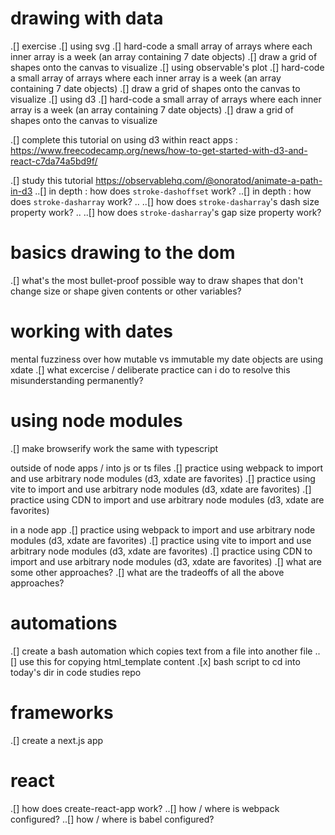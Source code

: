 
# drawing with data

.[] exercise
    .[] using svg
        .[] hard-code a small array of arrays where each inner array is a week (an array containing 7 date objects)
        .[] draw a grid of shapes onto the canvas to visualize
    .[] using observable's plot
        .[] hard-code a small array of arrays where each inner array is a week (an array containing 7 date objects)
        .[] draw a grid of shapes onto the canvas to visualize
    .[] using d3
        .[] hard-code a small array of arrays where each inner array is a week (an array containing 7 date objects)
        .[] draw a grid of shapes onto the canvas to visualize


.[] complete this tutorial on using d3 within react apps : https://www.freecodecamp.org/news/how-to-get-started-with-d3-and-react-c7da74a5bd9f/

.[] study this tutorial https://observablehq.com/@onoratod/animate-a-path-in-d3
..[] in depth : how does `stroke-dashoffset` work?
..[] in depth : how does `stroke-dasharray` work?
.. ..[] how does `stroke-dasharray`'s dash size property work?
.. ..[] how does `stroke-dasharray`'s gap size property work?

# basics drawing to the dom
.[] what's the most bullet-proof possible way to draw shapes that don't change size or shape given contents or other variables?

# working with dates

mental fuzziness over how mutable vs immutable my date objects are using xdate
    .[] what excercise / deliberate practice can i do to resolve this misunderstanding permanently?

# using node modules

.[] make browserify work the same with typescript

outside of node apps / into js or ts files
.[] practice using webpack to import and use arbitrary node modules (d3, xdate are favorites)
.[] practice using vite to import and use arbitrary node modules (d3, xdate are favorites)
.[] practice using CDN to import and use arbitrary node modules (d3, xdate are favorites)

in a node app
.[] practice using webpack to import and use arbitrary node modules (d3, xdate are favorites)
.[] practice using vite to import and use arbitrary node modules (d3, xdate are favorites)
.[] practice using CDN to import and use arbitrary node modules (d3, xdate are favorites)
.[] what are some other approaches?
.[] what are the tradeoffs of all the above approaches?

# automations
.[] create a bash automation which copies text from a file into another file
..[] use this for copying html_template content
.[x] bash script to cd into today's dir in code studies repo

# frameworks
.[] create a next.js app

# react
.[] how does create-react-app work?
..[] how / where is webpack configured?
..[] how / where is babel configured?
